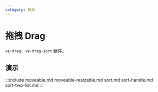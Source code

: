 ```yaml
---
category: 其他
---
```


# 拖拽 Drag

`ve-drag`、`ve-drag-sort` 组件。

## 演示

:::include
moveable.md moveable-resizable.md
sort.md sort-handle.md 
sort-two-list.md
:::